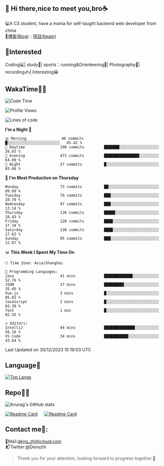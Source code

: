 👋 Hi there,nice to meet you,bro☕
---
💻A CS student, have a mania for self-taught backend web developer from china   
📌[博客(Blog)](https://github.com/HealUP/MyBlog)
💡[项目(Iteam)](https://healup.github.io/)

 <!-- waka-box start -->
 <!-- waka-box end -->
 
🧲**Interested**
--
Coding💻| study📖| sports：running&Orienteering🏃‍| Photography📸| recording✍️| Interesting😁

WakaTime👨‍💻
---
<!--START_SECTION:waka-->
![Code Time](http://img.shields.io/badge/Code%20Time-519%20hrs%2043%20mins-blue)

![Profile Views](http://img.shields.io/badge/Profile%20Views-0-blue)

![Lines of code](https://img.shields.io/badge/From%20Hello%20World%20I%27ve%20Written-205.0%20thousand%20lines%20of%20code-blue)

**I'm a Night 🦉** 

```text
🌞 Morning                40 commits          █░░░░░░░░░░░░░░░░░░░░░░░░   05.42 % 
🌆 Daytime                198 commits         ███████░░░░░░░░░░░░░░░░░░   26.83 % 
🌃 Evening                473 commits         ████████████████░░░░░░░░░   64.09 % 
🌙 Night                  27 commits          █░░░░░░░░░░░░░░░░░░░░░░░░   03.66 % 
```
📅 **I'm Most Productive on Thursday** 

```text
Monday                   73 commits          ██░░░░░░░░░░░░░░░░░░░░░░░   09.89 % 
Tuesday                  79 commits          ███░░░░░░░░░░░░░░░░░░░░░░   10.70 % 
Wednesday                97 commits          ███░░░░░░░░░░░░░░░░░░░░░░   13.14 % 
Thursday                 136 commits         █████░░░░░░░░░░░░░░░░░░░░   18.43 % 
Friday                   128 commits         ████░░░░░░░░░░░░░░░░░░░░░   17.34 % 
Saturday                 130 commits         ████░░░░░░░░░░░░░░░░░░░░░   17.62 % 
Sunday                   95 commits          ███░░░░░░░░░░░░░░░░░░░░░░   12.87 % 
```


📊 **This Week I Spent My Time On** 

```text
🕑︎ Time Zone: Asia/Shanghai

💬 Programming Languages: 
Java                     41 mins             █████████████░░░░░░░░░░░░   52.76 % 
JSON                     27 mins             █████████░░░░░░░░░░░░░░░░   35.45 % 
Vue.js                   3 mins              █░░░░░░░░░░░░░░░░░░░░░░░░   05.02 % 
JavaScript               2 mins              █░░░░░░░░░░░░░░░░░░░░░░░░   03.30 % 
Text                     1 min               █░░░░░░░░░░░░░░░░░░░░░░░░   02.55 % 

🔥 Editors: 
IntelliJ                 44 mins             ██████████████░░░░░░░░░░░   56.16 % 
VS Code                  34 mins             ███████████░░░░░░░░░░░░░░   43.84 % 
```


 Last Updated on 30/12/2023 15:19:03 UTC
<!--END_SECTION:waka-->

Language🚀
---
[![Top Langs](https://github-readme-stats.vercel.app/api/top-langs/?username=HealUP&layout=compact&hide_border=true)](https://github.com/HealUP)

Repo🧑‍💻
---
![Anurag's GitHub stats](https://github-readme-stats.vercel.app/api?username=HealUP&count_private=true&show_icons=true&theme=gruvbox&hide_border=true) 

[![Readme Card](https://github-readme-stats.vercel.app/api/pin/?username=HealUP&repo=InternetEy&theme=transparent)](https://github.com/HealUP/InternetEy) &emsp;
[![Readme Card](https://github-readme-stats.vercel.app/api/pin/?username=HealUP&repo=CampusExperience&theme=transparent)](https://github.com/HealUP/CampusExperience)


Contact me📱:
---
📮Mail:deng_zh@icloud.com  
📬Twitter:@Denszhi  

> Thank you for your attention, looking forward to progress together.🎉
